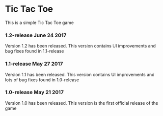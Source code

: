 # Tic Tac Toe

This is a simple Tic Tac Toe game

<h3>1.2-release June 24 2017</h3>
Version 1.2 has been released.  This version contains UI improvements and bug fixes found in 1.1-release

<h3>1.1-release May 27 2017</h3>
Version 1.1 has been released.  This version contains UI improvements and lots of bug fixes found in 1.0-release

<h3>1.0-release May 21 2017</h3>
Version 1.0 has been released.  This version is the first official release of the game
